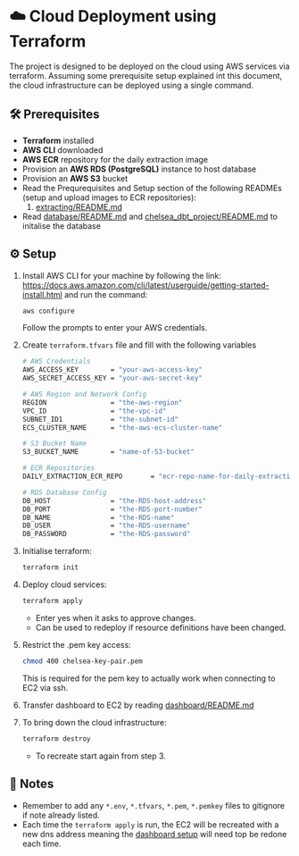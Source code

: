# ☁️ Cloud Deployment using Terraform

The project is designed to be deployed on the cloud using AWS services via terraform. Assuming some prerequisite setup explained int this document, the cloud infrastructure can be deployed using a single command.

## 🛠️ Prerequisites

- **Terraform** installed
- **AWS CLI** downloaded
- **AWS ECR** repository for the daily extraction image
- Provision an **AWS RDS (PostgreSQL)** instance to host database
- Provision an **AWS S3** bucket
- Read the Prequrequisites and Setup section of the following READMEs (setup and upload images to ECR repositories):
  1. [extracting/README.md](../extracting/README.md)
- Read [database/README.md](../database/README.md) and [chelsea_dbt_project/README.md](../chelsea_dbt_project/README.md) to initalise the database

## ⚙️ Setup

1. Install AWS CLI for your machine by following the link: https://docs.aws.amazon.com/cli/latest/userguide/getting-started-install.html and run the command:

   ```bash
   aws configure
   ```

   Follow the prompts to enter your AWS credentials.

2. Create `terraform.tfvars` file and fill with the following variables

   ```bash
   # AWS Credentials
   AWS_ACCESS_KEY        = "your-aws-access-key"
   AWS_SECRET_ACCESS_KEY = "your-aws-secret-key"

   # AWS Region and Network Config
   REGION                = "the-aws-region"
   VPC_ID                = "the-vpc-id"
   SUBNET_ID1            = "the-subnet-id"
   ECS_CLUSTER_NAME      = "the-aws-ecs-cluster-name"

   # S3 Bucket Name
   S3_BUCKET_NAME        = "name-of-S3-bucket"

   # ECR Repositories
   DAILY_EXTRACTION_ECR_REPO       = "ecr-repo-name-for-daily-extraction"

   # RDS Database Config
   DB_HOST               = "the-RDS-host-address"
   DB_PORT               = "the-RDS-port-number"
   DB_NAME               = "the-RDS-name"
   DB_USER               = "the-RDS-username"
   DB_PASSWORD           = "the-RDS-password"

   ```

3. Initialise terraform:

   ```bash
   terraform init
   ```

4. Deploy cloud services:

   ```bash
   terraform apply
   ```

   - Enter yes when it asks to approve changes.
   - Can be used to redeploy if resource definitions have been changed.

5. Restrict the .pem key access:
   ```bash
   chmod 400 chelsea-key-pair.pem
   ```
   This is required for the pem key to actually work when connecting to EC2 via ssh.
6. Transfer dashboard to EC2 by reading [dashboard/README.md](../dashboard/README.md)

7. To bring down the cloud infrastructure:
   ```bash
   terraform destroy
   ```
   - To recreate start again from step 3.

## 📝 Notes

- Remember to add any `*.env`, `*.tfvars`, `*.pem`, `*.pemkey` files to gitignore if note already listed.
- Each time the `terraform apply` is run, the EC2 will be recreated with a new dns address meaning the [dashboard setup](../dashboard/README.md) will need top be redone each time.
